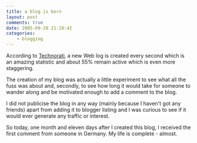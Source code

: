 ```yaml
---
title: a blog is born
layout: post
comments: true
date: 2005-09-28 21:10:42
categories:
    - blogging
---
```

According to
[Technorati](http://www.technorati.com/weblog/2005/08/34.html), a new
Web log is created every second which is an amazing statistic and
about 55% remain active which is even more staggering.

The creation of my blog was actually a little experiment to see what
all the fuss was about and, secondly, to see how long it would take
for someone to wander along and be motivated enough to add a comment
to the blog.

I did not publicise the blog in any way (mainly because I haven't got
any friends) apart from adding it to blogger listing and I was curious
to see if it would ever generate any traffic or interest.

So today, one month and eleven days after I created this blog, I
received the first comment from someone in Germany. My life is
complete - almost.
